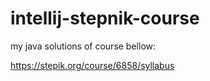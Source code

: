 # intellij-stepnik-course

my java solutions of course bellow:

https://stepik.org/course/6858/syllabus
